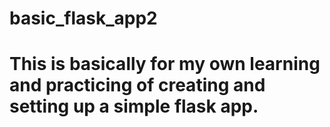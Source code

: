 # basic_flask_app2
# This is basically for my own learning and practicing of creating and setting up a simple flask app.
